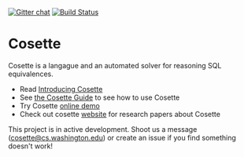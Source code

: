 [![Gitter chat](https://badges.gitter.im/gitterHQ/gitter.png)](https://gitter.im/uwdb/Cosette)
[![Build Status](https://travis-ci.org/uwdb/Cosette.svg?branch=master)](https://travis-ci.org/uwdb/Cosette)

Cosette
=======

Cosette is a langague and an automated solver for reasoning SQL equivalences. 

* Read [Introducing Cosette](https://medium.com/@uwdb/introducing-cosette-527898504bd6) 
* See [the Cosette Guide](http://cosette.cs.washington.edu/guide) to see how to use Cosette
* Try Cosette [online demo][demo]
* Check out cosette [website][web] for research papers about Cosette

This project is in active development. Shoot us a message (cosette@cs.washington.edu) or create an issue if you find  something doesn't work!


[web]: http://cosette.cs.washington.edu/.
[demo]: http://demo.cosette.cs.washington.edu/.
